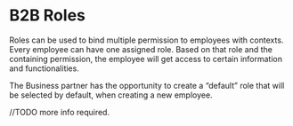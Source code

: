 # B2B Roles

Roles can be used to bind multiple permission to employees with contexts. Every employee can have one assigned role. Based on that role and the containing permission, the employee will get access to certain information and functionalities.

The Business partner has the opportunity to create a “default” role that will be selected by default, when creating a new employee.

//TODO more info required.
